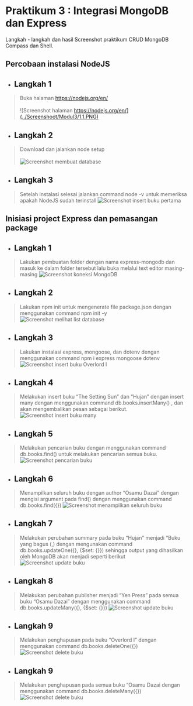 # Praktikum 3 : Integrasi MongoDB dan Express

Langkah - langkah dan hasil Screenshot praktikum CRUD MongoDB Compass dan Shell.
## Percobaan instalasi NodeJS
* ## Langkah 1 
>  Buka halaman https://nodejs.org/en/ <br /><br />
![Screenshot halaman https://nodejs.org/en/](../Screenshoot/Modul3/1.1.PNG)

* ## Langkah 2 
> Download dan jalankan node setup <br /><br />
![Screenshot membuat database](../Screenshoot/Modul3/1.PNG)

* ## Langkah 3 
> Setelah instalasi selesai jalankan command node -v untuk memeriksa apakah
NodeJS sudah terinstall
![Screenshot insert buku pertama](../Screenshoot/Modul3/2.png)

## Inisiasi project Express dan pemasangan package
* ## Langkah 1
>  Lakukan pembuatan folder dengan nama express-mongodb dan masuk ke dalam
folder tersebut lalu buka melalui text editor masing-masing
![Screenshot koneksi MongoDB](../Screenshoot/Modul3/2.2.PNG)

* ## Langkah 2
> Lakukan npm init untuk mengenerate file package.json dengan menggunakan
command npm init -y
![Screenshot melihat list database](../Screenshoot/Modul2/3.PNG)

* ## Langkah 3
> Lakukan instalasi express, mongoose, dan dotenv dengan menggunakan command
npm i express mongoose dotenv
![Screenshot insert buku Overlord I](../Screenshoot/Modul2/10.png)

* ## Langkah 4
> Melakukan insert buku “The Setting Sun” dan “Hujan” dengan insert many dengan
menggunakan command db.books.insertMany(<data kalian>) , dan akan mengembalikan pesan sebagai berikut.
![Screenshot insert buku many](../Screenshoot/Modul2/11.png)

* ## Langkah 5
> Melakukan pencarian buku dengan menggunakan command db.books.find() untuk
melakukan pencarian semua buku.
![Screenshot pencarian buku](../Screenshoot/Modul2/12.png)

* ## Langkah 6
> Menampilkan seluruh buku dengan author “Osamu Dazai” dengan mengisi argument
pada find() dengan menggunakan command db.books.find({<filter yang ingin
diisi>})
![Screenshot menampilkan seluruh buku](../Screenshoot/Modul2/13.png)

* ## Langkah 7
> Melakukan perubahan summary pada buku “Hujan” menjadi “Buku yang bagus
(<NAMA>,<NIM>) dengan mengunakan command db.books.updateOne({<filter>},
{$set: {<data yang akan di update>}}) sehingga output yang dihasilkan oleh MongoDB
akan menjadi seperti berikut
![Screenshot update buku](../Screenshoot/Modul2/14.png)

* ## Langkah 8
> Melakukan perubahan publisher menjadi “Yen Press” pada semua buku “Osamu
Dazai” dengan menggunakan command db.books.updateMany({<filter>}, {$set: {<data
yang akan di update>}})
![Screenshot update buku](../Screenshoot/Modul2/15.png)

* ## Langkah 9
> Melakukan penghapusan pada buku “Overlord I” dengan menggunakan command
db.books.deleteOne({<argument>})
![Screenshot delete buku](../Screenshoot/Modul2/16.png)

* ## Langkah 9
> Melakukan penghapusan pada semua buku “Osamu Dazai dengan menggunakan
command db.books.deleteMany({<argument>})
![Screenshot delete buku](../Screenshoot/Modul2/17.png)












